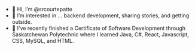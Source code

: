 - 👋 Hi, I’m @srcourtepatte
- 👀 I’m interested in ... backend development, sharing stories, and getting outside.
- 🌱 I've recently finished a Certificate of Software Development through Saskatchewan Polytechnic where I learned Java, C#, React, Javascript, CSS, MySQL, and HTML. 

<!---
srcourtepatte/srcourtepatte is a ✨ special ✨ repository because its `README.md` (this file) appears on your GitHub profile.
You can click the Preview link to take a look at your changes.
--->
